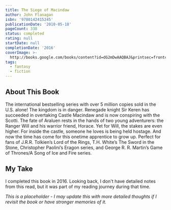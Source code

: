 ```yaml
---
title: The Siege of Macindaw
author: John Flanagan
isbn: '9780142415245'
publicationDate: '2010-05-18'
pageCount: 338
status: completed
rating: null
startDate: null
completionDate: '2016'
coverImage: >-
  http://books.google.com/books/content?id=dG2mDwAAQBAJ&printsec=frontcover&img=1&zoom=1&source=gbs_api
tags:
  - fantasy
  - fiction
---
```


## About This Book

The international bestselling series with over 5 million copies sold in the U.S. alone! The kingdom is in danger. Renegade knight Sir Keren has succeeded in overtaking Castle Macindaw and is now conspiring with the Scotti. The fate of Araluen rests in the hands of two young adventurers: the Ranger Will and his warrior friend, Horace. Yet for Will, the stakes are even higher. For inside the castle, someone he loves is being held hostage. And now the time has come for this onetime apprentice to grow up. Perfect for fans of J.R.R. Tolkien’s Lord of the Rings, T.H. White’s The Sword in the Stone, Christopher Paolini’s Eragon series, and George R. R. Martin’s Game of Thrones/A Song of Ice and Fire series.

## My Take

I completed this book in 2016. Looking back, I don't have detailed notes from this read, but it was part of my reading journey during that time.

*This is a placeholder - I may update this with more detailed thoughts if I revisit the book or have stronger memories of it.*
